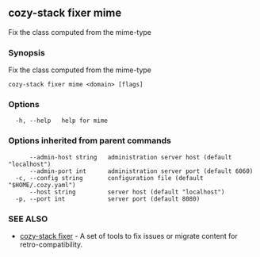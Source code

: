 ## cozy-stack fixer mime

Fix the class computed from the mime-type

### Synopsis

Fix the class computed from the mime-type

```
cozy-stack fixer mime <domain> [flags]
```

### Options

```
  -h, --help   help for mime
```

### Options inherited from parent commands

```
      --admin-host string   administration server host (default "localhost")
      --admin-port int      administration server port (default 6060)
  -c, --config string       configuration file (default "$HOME/.cozy.yaml")
      --host string         server host (default "localhost")
  -p, --port int            server port (default 8080)
```

### SEE ALSO

* [cozy-stack fixer](cozy-stack_fixer.md)	 - A set of tools to fix issues or migrate content for retro-compatibility.

